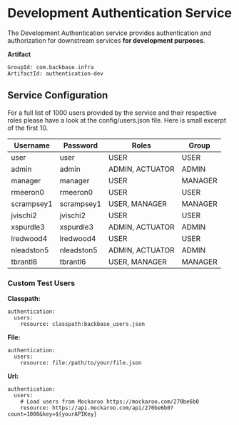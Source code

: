 # Development Authentication Service
The Development Authentication service provides authentication and authorization for downstream services **for development purposes**.

**Artifact**

	GroupId: com.backbase.infra
	ArtifactId: authentication-dev
	
## Service Configuration
	
For a full list of 1000 users provided by the service and their respective roles please have a look at the config/users.json file.
Here is small excerpt of the first 10.
                                                                                              
| Username     | Password     | Roles           | Group   |
|--------------|--------------|-----------------|---------|
| user         | user         | USER            | USER    |
| admin        | admin        | ADMIN, ACTUATOR | ADMIN   |
| manager      | manager      | USER            | MANAGER |
| rmeeron0     | rmeeron0     | USER            | USER    |
| scrampsey1   | scrampsey1   | USER, MANAGER   | MANAGER |
| jvischi2     | jvischi2     | USER            | USER    |
| xspurdle3    | xspurdle3    | ADMIN, ACTUATOR | ADMIN   |
| lredwood4    | lredwood4    | USER            | USER    |
| nleadston5   | nleadston5   | ADMIN, ACTUATOR | ADMIN   |
| tbrantl6     | tbrantl6     | USER, MANAGER   | MANAGER |

### Custom Test Users
**Classpath:**
```
authentication:
  users:
    resource: classpath:backbase_users.json
```
**File:**
```
authentication:
  users:
    resource: file:/path/to/your/file.json
```
**Url:**
```
authentication:
  users:
    # Load users from Mockaroo https://mockaroo.com/270be6b0
    resource: https://api.mockaroo.com/api/270be6b0?count=1000&key=${yourAPIKey}
```